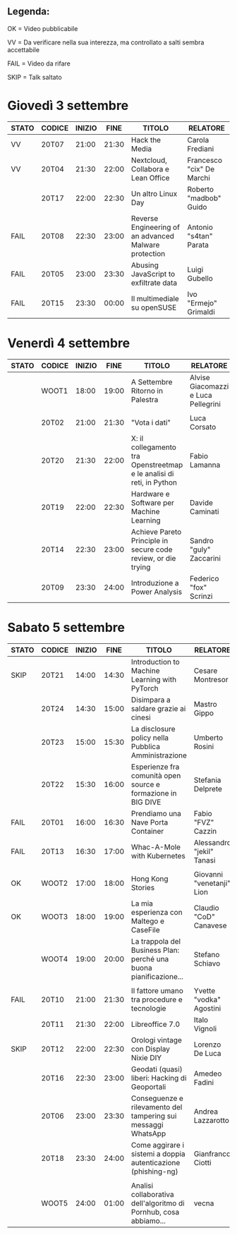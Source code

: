 ## Legenda:

OK = Video pubblicabile

VV = Da verificare nella sua interezza, ma controllato a salti sembra accettabile

FAIL = Video da rifare

SKIP = Talk saltato

# Giovedì 3 settembre

| STATO | CODICE | INIZIO | FINE  | TITOLO                                                               | RELATORE                            |
|-------|--------|--------|-------|----------------------------------------------------------------------|-------------------------------------|
| VV    | 20T07  | 21:00  | 21:30 | Hack the Media                                                       | Carola Frediani                     |
| VV    | 20T04  | 21:30  | 22:00 | Nextcloud, Collabora e Lean Office                                   | Francesco "cix" De Marchi           |
|       | 20T17  | 22:00  | 22:30 | Un altro Linux Day                                                   | Roberto "madbob" Guido              |
| FAIL  | 20T08  | 22:30  | 23:00 | Reverse Engineering of an advanced Malware protection                | Antonio "s4tan" Parata              |
| FAIL  | 20T05  | 23:00  | 23:30 | Abusing JavaScript to exfiltrate data                                | Luigi Gubello                       |
| FAIL  | 20T15  | 23:30  | 00:00 | Il multimediale su openSUSE                                          | Ivo "Ermejo" Grimaldi               |


# Venerdì 4 settembre

| STATO | CODICE | INIZIO | FINE  | TITOLO                                                               | RELATORE                            |
|-------|--------|--------|-------|----------------------------------------------------------------------|-------------------------------------|
|       | WOOT1  | 18:00  | 19:00 | A Settembre Ritorno in Palestra                                      | Alvise Giacomazzi e Luca Pellegrini |
|       |        |        |       |                                                                      |                                     |
|       | 20T02  | 21:00  | 21:30 | "Vota i dati"                                                        | Luca Corsato                        |
|       | 20T20  | 21:30  | 22:00 | X: il collegamento tra Openstreetmap e le analisi di reti, in Python | Fabio Lamanna                       |
|       | 20T19  | 22:00  | 22:30 | Hardware e Software per Machine Learning                             | Davide Caminati                     |
|       | 20T14  | 22:30  | 23:00 | Achieve Pareto Principle in secure code review, or die trying        | Sandro "guly" Zaccarini             |                                     |       | 20T03  | 23:00  | 23:30 | Interrogare i linked open data (e Wikidata) con SPARQL               | Lorenzo Losa                        |
|       | 20T09  | 23:30  | 24:00 | Introduzione a Power Analysis                                        | Federico "fox" Scrinzi              |


# Sabato 5 settembre

| STATO | CODICE | INIZIO | FINE  | TITOLO                                                               | RELATORE                            |
|-------|--------|--------|-------|----------------------------------------------------------------------|-------------------------------------|
| SKIP  | 20T21  | 14:00  | 14:30 | Introduction to Machine Learning with PyTorch                        | Cesare Montresor                    |
|       | 20T24  | 14:30  | 15:00 | Disimpara a saldare grazie ai cinesi                                 | Mastro Gippo                        |
|       | 20T23  | 15:00  | 15:30 | La disclosure policy nella Pubblica Amministrazione                  | Umberto Rosini                      |
|       | 20T22  | 15:30  | 16:00 | Esperienze fra comunità open source e formazione in BIG DIVE         | Stefania Delprete                   |
| FAIL  | 20T01  | 16:00  | 16:30 | Prendiamo una Nave Porta Container                                   | Fabio "FVZ" Cazzin                  |
| FAIL  | 20T13  | 16:30  | 17:00 | Whac-A-Mole with Kubernetes                                          | Alessandro "jekil" Tanasi           |
|       |        |        |       |                                                                      |                                     |
| OK    | WOOT2  | 17:00  | 18:00 | Hong Kong Stories                                                    | Giovanni "venetanji" Lion           |
| OK    | WOOT3  | 18:00  | 19:00 | La mia esperienza con Maltego e CaseFile                             | Claudio "CoD" Canavese              |
|       | WOOT4  | 19:00  | 20:00 | La trappola del Business Plan: perché una buona pianificazione...    | Stefano Schiavo                     |
|       |        |        |       |                                                                      |                                     |
| FAIL  | 20T10  | 21:00  | 21:30 | Il fattore umano tra procedure e tecnologie                          | Yvette "vodka" Agostini             |
|       | 20T11  | 21:30  | 22:00 | Libreoffice 7.0                                                      | Italo Vignoli                       |
| SKIP  | 20T12  | 22:00  | 22:30 | Orologi vintage con Display Nixie DIY                                | Lorenzo De Luca                     |
|       | 20T16  | 22:30  | 23:00 | Geodati (quasi) liberi: Hacking di Geoportali                        | Amedeo Fadini                       |
|       | 20T06  | 23:00  | 23:30 | Conseguenze e rilevamento del tampering sui messaggi WhatsApp        | Andrea Lazzarotto                   |
|       | 20T18  | 23:30  | 24:00 |  	Come aggirare i sistemi a doppia autenticazione (phishing-ng)      | Gianfranco Ciotti                   |
|       |        |        |       |                                                                      |                                     |
|       | WOOT5  | 24:00  | 01:00 | Analisi collaborativa dell'algoritmo di Pornhub, cosa abbiamo...     | vecna                               |
